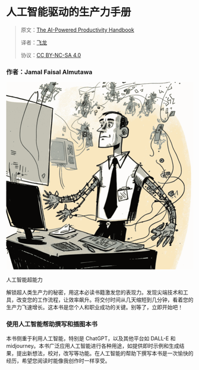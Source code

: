 # 人工智能驱动的生产力手册

> 原文：[The AI-Powered Productivity Handbook](https://zh.annas-archive.org/md5/1d55973fc6a4358b97df089db60c6fe1)
> 
> 译者：[飞龙](https://github.com/wizardforcel)
> 
> 协议：[CC BY-NC-SA 4.0](https://creativecommons.org/licenses/by-nc-sa/4.0/)

### 作者：Jamal Faisal Almutawa

![](img/image-1.png)

人工智能超能力

解锁超人类生产力的秘密，用这本必读书籍激发您的表现力。发现尖端技术和工具，改变您的工作流程，让效率飙升。将交付时间从几天缩短到几分钟，看着您的生产力飞速增长。这本书是您个人和职业成功的关键。别等了，立即开始吧！

### 使用人工智能帮助撰写和插图本书

本书侧重于利用人工智能，特别是 ChatGPT，以及其他平台如 DALL-E 和 midjourney。本书广泛应用人工智能进行各种用途，如提供即时示例和生成结果，提出新想法，校对，改写等功能。在人工智能的帮助下撰写本书是一次愉快的经历，希望您阅读时能像我创作时一样享受。


